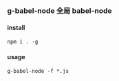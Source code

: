 ### g-babel-node  全局 babel-node 

#### install

```shell
npm i . -g
```

#### usage
```shell
g-babel-node -f *.js
```
